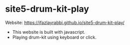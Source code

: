 # site5-drum-kit-play
Website: https://ifazlayrabbi.github.io/site5-drum-kit-play/

- This website is built with javascript.
- Playing drum-kit using keyboard or click.
